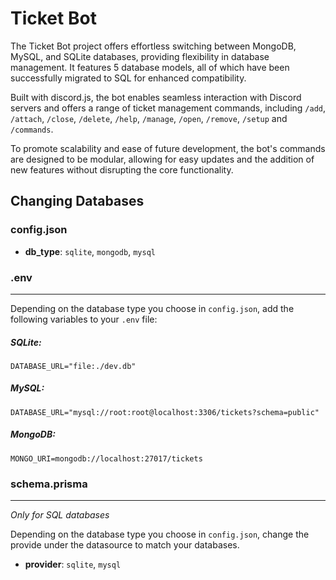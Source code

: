 # Ticket Bot

The Ticket Bot project offers effortless switching between MongoDB, MySQL, and SQLite databases, providing flexibility in database management. It features 5 database models, all of which have been successfully migrated to SQL for enhanced compatibility. 

Built with discord.js, the bot enables seamless interaction with Discord servers and offers a range of ticket management commands, including `/add`, `/attach`, `/close`, `/delete`, `/help`, `/manage`, `/open`, `/remove`, `/setup` and `/commands`. 

To promote scalability and ease of future development, the bot's commands are designed to be modular, allowing for easy updates and the addition of new features without disrupting the core functionality.





## Changing Databases
### config.json
- **db_type**: `sqlite`, `mongodb`, `mysql`  

### .env
---
Depending on the database type you choose in `config.json`, add the following variables to your `.env` file:

##### SQLite:
```
DATABASE_URL="file:./dev.db"
```

##### MySQL:
```
DATABASE_URL="mysql://root:root@localhost:3306/tickets?schema=public"
```

##### MongoDB:
```
MONGO_URI=mongodb://localhost:27017/tickets
```


### schema.prisma
---
*Only for SQL databases*

Depending on the database type you choose in `config.json`, change the provide under the datasource to match your databases.



- **provider**: `sqlite`, `mysql`




